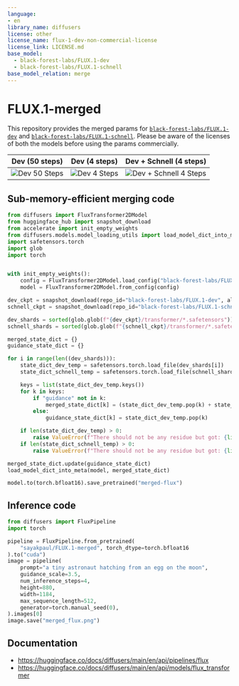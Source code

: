 ```yaml
---
language:
- en
library_name: diffusers
license: other
license_name: flux-1-dev-non-commercial-license
license_link: LICENSE.md
base_model:
  - black-forest-labs/FLUX.1-dev
  - black-forest-labs/FLUX.1-schnell
base_model_relation: merge
---
```

# FLUX.1-merged

This repository provides the merged params for [`black-forest-labs/FLUX.1-dev`](https://huggingface.co/black-forest-labs/FLUX.1-dev)
and [`black-forest-labs/FLUX.1-schnell`](https://huggingface.co/black-forest-labs/FLUX.1-schnell). Please be aware of the licenses of both
the models before using the params commercially. 

<table>
    <thead>
        <tr>
            <th>Dev (50 steps)</th>
            <th>Dev (4 steps)</th>
            <th>Dev + Schnell (4 steps)</th>
        </tr>
    </thead>
    <tbody>
        <tr>
            <td>
                <img src="./assets/flux.png" alt="Dev 50 Steps">
            </td>
            <td>
                <img src="./assets/flux_4.png" alt="Dev 4 Steps">
            </td>
            <td>
                <img src="./assets/merged_flux.png" alt="Dev + Schnell 4 Steps">
            </td>
        </tr>
    </tbody>
</table>

## Sub-memory-efficient merging code

```python
from diffusers import FluxTransformer2DModel
from huggingface_hub import snapshot_download
from accelerate import init_empty_weights
from diffusers.models.model_loading_utils import load_model_dict_into_meta
import safetensors.torch
import glob
import torch


with init_empty_weights():
    config = FluxTransformer2DModel.load_config("black-forest-labs/FLUX.1-dev", subfolder="transformer")
    model = FluxTransformer2DModel.from_config(config)

dev_ckpt = snapshot_download(repo_id="black-forest-labs/FLUX.1-dev", allow_patterns="transformer/*")
schnell_ckpt = snapshot_download(repo_id="black-forest-labs/FLUX.1-schnell", allow_patterns="transformer/*")

dev_shards = sorted(glob.glob(f"{dev_ckpt}/transformer/*.safetensors"))
schnell_shards = sorted(glob.glob(f"{schnell_ckpt}/transformer/*.safetensors"))

merged_state_dict = {}
guidance_state_dict = {}

for i in range(len((dev_shards))):
    state_dict_dev_temp = safetensors.torch.load_file(dev_shards[i])
    state_dict_schnell_temp = safetensors.torch.load_file(schnell_shards[i])

    keys = list(state_dict_dev_temp.keys())
    for k in keys:
        if "guidance" not in k:
            merged_state_dict[k] = (state_dict_dev_temp.pop(k) + state_dict_schnell_temp.pop(k)) / 2
        else:
            guidance_state_dict[k] = state_dict_dev_temp.pop(k)

    if len(state_dict_dev_temp) > 0:
        raise ValueError(f"There should not be any residue but got: {list(state_dict_dev_temp.keys())}.")
    if len(state_dict_schnell_temp) > 0:
        raise ValueError(f"There should not be any residue but got: {list(state_dict_dev_temp.keys())}.")

merged_state_dict.update(guidance_state_dict)
load_model_dict_into_meta(model, merged_state_dict)

model.to(torch.bfloat16).save_pretrained("merged-flux")
```

## Inference code

```python
from diffusers import FluxPipeline
import torch

pipeline = FluxPipeline.from_pretrained(
    "sayakpaul/FLUX.1-merged", torch_dtype=torch.bfloat16
).to("cuda")
image = pipeline(
    prompt="a tiny astronaut hatching from an egg on the moon",
    guidance_scale=3.5,
    num_inference_steps=4,
    height=880,
    width=1184,
    max_sequence_length=512,
    generator=torch.manual_seed(0),
).images[0]
image.save("merged_flux.png")
```

## Documentation

* https://huggingface.co/docs/diffusers/main/en/api/pipelines/flux
* https://huggingface.co/docs/diffusers/main/en/api/models/flux_transformer